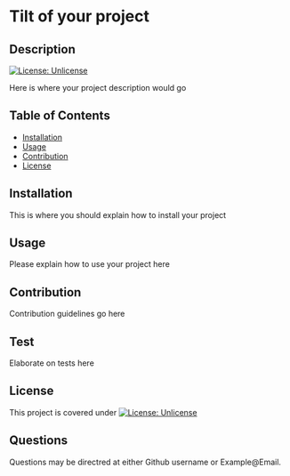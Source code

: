 # Tilt of your project

## Description
[![License: Unlicense](https://img.shields.io/badge/license-Unlicense-blue.svg)](http://unlicense.org/)

Here is where your project description would go


## Table of Contents
* [Installation](#installation)
* [Usage](#usage)
* [Contribution](#contribution)
* [License](#license)

## Installation 
This is where you should explain how to install your project

## Usage
Please explain how to use your project here

## Contribution
Contribution guidelines go here

## Test 
Elaborate on tests here

## License
This project is covered under [![License: Unlicense](https://img.shields.io/badge/license-Unlicense-blue.svg)](http://unlicense.org/)

## Questions
Questions may be directred at either Github username or Example@Email. 
